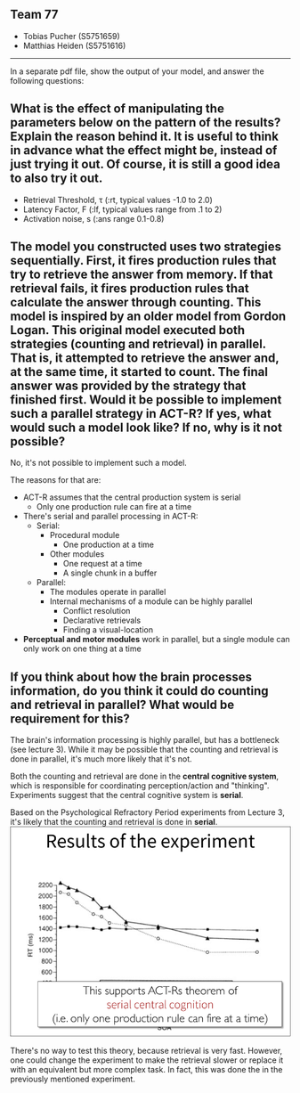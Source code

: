 ## Team 77
- Tobias Pucher (S5751659)
- Matthias Heiden (S5751616)

---

In a separate pdf file, show the output of your model, and answer the following questions:

## What is the effect of manipulating the parameters below on the pattern of the results? Explain the reason behind it. It is useful to think in advance what the effect might be, instead of just trying it out. Of course, it is still a good idea to also try it out.

- Retrieval Threshold, τ (:rt, typical values -1.0 to 2.0)
- Latency Factor, F (:lf, typical values range from .1 to 2) 
- Activation noise, s (:ans  range 0.1-0.8)

## The model you constructed uses two strategies sequentially. First, it fires production rules that try to retrieve the answer from memory. If that retrieval fails, it fires production rules that calculate the answer through counting. This model is inspired by an older model from Gordon Logan. This original model executed both strategies (counting and retrieval) in parallel. That is, it attempted to retrieve the answer and, at the same time, it started to count. The final answer was provided by the strategy that finished first. Would it be possible to implement such a parallel strategy in ACT-R? If yes, what would such a model look like? If no, why is it not possible?

No, it's not possible to implement such a model.

The reasons for that are: 
- ACT-R assumes that the central production system is serial
  - Only one production rule can fire at a time
- There's serial and parallel processing in ACT-R:
  - Serial: 
    - Procedural module
      - One production at a time
    - Other modules
      - One request at a time
      - A single chunk in a buffer
  - Parallel: 
    - The modules operate in parallel
    - Internal mechanisms of a module can be highly parallel
      - Conflict resolution
      - Declarative retrievals
      - Finding a visual-location
- **Perceptual and motor modules** work in parallel, but a single module can only work on one thing at a time

## If you think about how the brain processes information, do you think it could do counting and retrieval in parallel? What would be requirement for this?

The brain's information processing is highly parallel, but has a bottleneck (see lecture 3). While it may be possible that the counting and retrieval is done in parallel, it's much more likely that it's not. 

Both the counting and retrieval are done in the **central cognitive system**, which is responsible for coordinating perception/action and "thinking". Experiments suggest that the central cognitive system is **serial**.

Based on the Psychological Refractory Period experiments from Lecture 3, it's likely that the counting and retrieval is done in **serial**.
![](image.png)

There's no way to test this theory, because retrieval is very fast. However, one could change the experiment to make the retrieval slower or replace it with an equivalent but more complex task. In fact, this was done the in the previously mentioned experiment.

